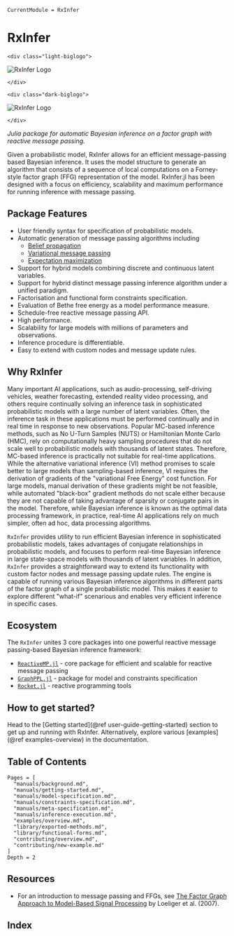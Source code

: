 ```@meta
CurrentModule = RxInfer
```

RxInfer
=======

```@raw html
<div class="light-biglogo">
```
![RxInfer Logo](assets/biglogo.svg)
```@raw html
</div>
```

```@raw html
<div class="dark-biglogo">
```
![RxInfer Logo](assets/biglogo-blacktheme.svg)
```@raw html
</div>
```

*Julia package for automatic Bayesian inference on a factor graph with reactive message passing.*

Given a probabilistic model, RxInfer allows for an efficient message-passing based Bayesian inference. It uses the model structure to generate an algorithm that consists of a sequence of local computations on a Forney-style factor graph (FFG) representation of the model. RxInfer.jl has been designed with a focus on efficiency, scalability and maximum performance for running inference with message passing.

## Package Features

- User friendly syntax for specification of probabilistic models.
- Automatic generation of message passing algorithms including
    - [Belief propagation](https://en.wikipedia.org/wiki/Belief_propagation)
    - [Variational message passing](https://en.wikipedia.org/wiki/Variational_message_passing)
    - [Expectation maximization](https://en.wikipedia.org/wiki/Expectation-maximization_algorithm)
- Support for hybrid models combining discrete and continuous latent variables.
- Support for hybrid distinct message passing inference algorithm under a unified paradigm.
- Factorisation and functional form constraints specification.
- Evaluation of Bethe free energy as a model performance measure.
- Schedule-free reactive message passing API.
- High performance.
- Scalability for large models with millions of parameters and observations.
- Inference procedure is differentiable.
- Easy to extend with custom nodes and message update rules.

## Why RxInfer

Many important AI applications, such as audio-processing, self-driving vehicles, weather forecasting, extended reality video processing, and others require continually solving an inference task in sophisticated probabilistic models with a large number of latent variables. 
Often, the inference task in these applications must be performed continually and in real time in response to new observations. 
Popular MC-based inference methods, such as No U-Turn Samples (NUTS) or Hamiltonian Monte Carlo (HMC), rely on computationally heavy sampling procedures that do not scale well to probabilistic models with thousands of latent states. 
Therefore, MC-based inference is practically not suitable for real-time applications. 
While the alternative variational inference (VI) method promises to scale better to large models than sampling-based inference, VI requires the derivation of gradients of the "variational Free Energy" cost function. 
For large models, manual derivation of these gradients might be not feasible, while automated "black-box" gradient methods do not scale either because they are not capable of taking advantage of sparsity or conjugate pairs in the model. 
Therefore, while Bayesian inference is known as the optimal data processing framework, in practice, real-time AI applications rely on much simpler, often ad hoc, data processing algorithms.

`RxInfer` provides utility to run efficient Bayesian inference in sophisticated probabilistic models, 
takes advantages of conjugate relationships in probabilistic models, and focuses to perform real-time Bayesian inference 
in large state-space models with thousands of latent variables. In addition, `RxInfer` provides a straightforward 
way to extend its functionality with custom factor nodes and message passing update rules. The engine is capable of running
various Bayesian inference algorithms in different parts of the factor graph of a single probabilistic model. This makes it easier 
to explore different "what-if" scenarious and enables very efficient inference in specific cases.

## Ecosystem

The `RxInfer` unites 3 core packages into one powerful reactive message passing-based Bayesian inference framework:

- [`ReactiveMP.jl`](https://github.com/biaslab/ReactiveMP.jl) - core package for efficient and scalable for reactive message passing 
- [`GraphPPL.jl`](https://github.com/biaslab/GraphPPL.jl) - package for model and constraints specification
- [`Rocket.jl`](https://github.com/biaslab/Rocket.jl) - reactive programming tools

## How to get started?

Head to the [Getting started](@ref user-guide-getting-started) section to get up and running with RxInfer. Alternatively, explore various [examples](@ref examples-overview) in the documentation.

## Table of Contents

```@contents
Pages = [
  "manuals/background.md",
  "manuals/getting-started.md",
  "manuals/model-specification.md",
  "manuals/constraints-specification.md",
  "manuals/meta-specification.md",
  "manuals/inference-execution.md",
  "examples/overview.md",
  "library/exported-methods.md",
  "library/functional-forms.md",
  "contributing/overview.md",
  "contributing/new-example.md"
]
Depth = 2
```

## Resources

- For an introduction to message passing and FFGs, see [The Factor Graph Approach to Model-Based Signal Processing](https://ieeexplore.ieee.org/document/4282128/) by Loeliger et al. (2007).

## Index

```@index
```
